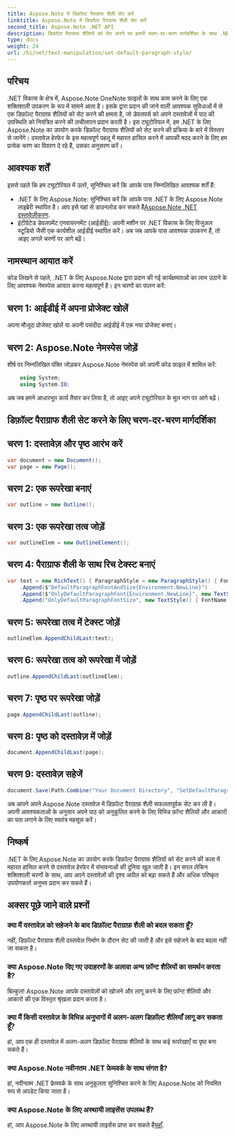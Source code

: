 ```yaml
---
title: Aspose.Note में डिफ़ॉल्ट पैराग्राफ शैली सेट करें
linktitle: Aspose.Note में डिफ़ॉल्ट पैराग्राफ शैली सेट करें
second_title: Aspose.Note .NET API
description: डिफ़ॉल्ट पैराग्राफ शैलियों को सेट करने पर हमारी चरण-दर-चरण मार्गदर्शिका के साथ .NET के लिए Aspose.Note की शक्ति का अन्वेषण करें। अपने दस्तावेज़ हेरफेर कौशल को सहजता से बढ़ाएं।
type: docs
weight: 24
url: /hi/net/text-manipulation/set-default-paragraph-style/
---
```

## परिचय
.NET विकास के क्षेत्र में, Aspose.Note OneNote फ़ाइलों के साथ काम करने के लिए एक शक्तिशाली उपकरण के रूप में सामने आता है। इसके द्वारा प्रदान की जाने वाली आवश्यक सुविधाओं में से एक डिफ़ॉल्ट पैराग्राफ शैलियों को सेट करने की क्षमता है, जो डेवलपर्स को अपने दस्तावेज़ों में पाठ की उपस्थिति को नियंत्रित करने की लचीलापन प्रदान करती है। इस ट्यूटोरियल में, हम .NET के लिए Aspose.Note का उपयोग करके डिफ़ॉल्ट पैराग्राफ शैलियों को सेट करने की प्रक्रिया के बारे में विस्तार से जानेंगे। दस्तावेज़ हेरफेर के इस महत्वपूर्ण पहलू में महारत हासिल करने में आपकी मदद करने के लिए हम प्रत्येक चरण का विवरण दे रहे हैं, उसका अनुसरण करें।
## आवश्यक शर्तें
इससे पहले कि हम ट्यूटोरियल में उतरें, सुनिश्चित करें कि आपके पास निम्नलिखित आवश्यक शर्तें हैं:
- .NET के लिए Aspose.Note: सुनिश्चित करें कि आपके पास .NET के लिए Aspose.Note लाइब्रेरी स्थापित है। आप इसे यहां से डाउनलोड कर सकते हैं[Aspose.Note .NET दस्तावेज़ीकरण](https://reference.aspose.com/note/net/).
- इंटीग्रेटेड डेवलपमेंट एनवायरनमेंट (आईडीई): अपनी मशीन पर .NET विकास के लिए विजुअल स्टूडियो जैसी एक कार्यशील आईडीई स्थापित करें।
अब जब आपके पास आवश्यक उपकरण हैं, तो आइए अगले चरणों पर आगे बढ़ें।
## नामस्थान आयात करें
कोड लिखने से पहले, .NET के लिए Aspose.Note द्वारा प्रदान की गई कार्यक्षमताओं का लाभ उठाने के लिए आवश्यक नेमस्पेस आयात करना महत्वपूर्ण है। इन चरणों का पालन करें:
## चरण 1: आईडीई में अपना प्रोजेक्ट खोलें
अपना मौजूदा प्रोजेक्ट खोलें या अपनी पसंदीदा आईडीई में एक नया प्रोजेक्ट बनाएं।
## चरण 2: Aspose.Note नेमस्पेस जोड़ें
शीर्ष पर निम्नलिखित पंक्ति जोड़कर Aspose.Note नेमस्पेस को अपनी कोड फ़ाइल में शामिल करें:
```csharp
    using System;
    using System.IO;
```
अब जब हमने आधारभूत कार्य तैयार कर लिया है, तो आइए अपने ट्यूटोरियल के मूल भाग पर आगे बढ़ें।
## डिफ़ॉल्ट पैराग्राफ शैली सेट करने के लिए चरण-दर-चरण मार्गदर्शिका
## चरण 1: दस्तावेज़ और पृष्ठ आरंभ करें
```csharp
var document = new Document();
var page = new Page();
```
## चरण 2: एक रूपरेखा बनाएं
```csharp
var outline = new Outline();
```
## चरण 3: एक रूपरेखा तत्व जोड़ें
```csharp
var outlineElem = new OutlineElement();
```
## चरण 4: पैराग्राफ शैली के साथ रिच टेक्स्ट बनाएं
```csharp
var text = new RichText() { ParagraphStyle = new ParagraphStyle() { FontName = "Courier New", FontSize = 20 } }
    .Append($"DefaultParagraphFontAndSize{Environment.NewLine}")
    .Append($"OnlyDefaultParagraphFont{Environment.NewLine}", new TextStyle() { FontSize = 14 })
    .Append("OnlyDefaultParagraphFontSize", new TextStyle() { FontName = "Verdana" });
```
## चरण 5: रूपरेखा तत्व में टेक्स्ट जोड़ें
```csharp
outlineElem.AppendChildLast(text);
```
## चरण 6: रूपरेखा तत्व को रूपरेखा में जोड़ें
```csharp
outline.AppendChildLast(outlineElem);
```
## चरण 7: पृष्ठ पर रूपरेखा जोड़ें
```csharp
page.AppendChildLast(outline);
```
## चरण 8: पृष्ठ को दस्तावेज़ में जोड़ें
```csharp
document.AppendChildLast(page);
```
## चरण 9: दस्तावेज़ सहेजें
```csharp
document.Save(Path.Combine("Your Document Directory", "SetDefaultParagraphStyle.one"));
```
अब आपने अपने Aspose.Note दस्तावेज़ में डिफ़ॉल्ट पैराग्राफ़ शैली सफलतापूर्वक सेट कर ली है। अपनी आवश्यकताओं के अनुसार अपने पाठ को अनुकूलित करने के लिए विभिन्न फ़ॉन्ट शैलियों और आकारों का पता लगाने के लिए स्वतंत्र महसूस करें।
## निष्कर्ष
.NET के लिए Aspose.Note का उपयोग करके डिफ़ॉल्ट पैराग्राफ शैलियों को सेट करने की कला में महारत हासिल करने से दस्तावेज़ हेरफेर में संभावनाओं की दुनिया खुल जाती है। इन सरल लेकिन शक्तिशाली चरणों के साथ, आप अपने दस्तावेज़ों की दृश्य अपील को बढ़ा सकते हैं और अधिक परिष्कृत उपयोगकर्ता अनुभव प्रदान कर सकते हैं।
## अक्सर पूछे जाने वाले प्रश्नों
### क्या मैं दस्तावेज़ को सहेजने के बाद डिफ़ॉल्ट पैराग्राफ़ शैली को बदल सकता हूँ?
नहीं, डिफ़ॉल्ट पैराग्राफ शैली दस्तावेज़ निर्माण के दौरान सेट की जाती है और इसे सहेजने के बाद बदला नहीं जा सकता है।
### क्या Aspose.Note दिए गए उदाहरणों के अलावा अन्य फ़ॉन्ट शैलियों का समर्थन करता है?
बिल्कुल! Aspose.Note आपके दस्तावेज़ों को खोजने और लागू करने के लिए फ़ॉन्ट शैलियों और आकारों की एक विस्तृत श्रृंखला प्रदान करता है।
### क्या मैं किसी दस्तावेज़ के विभिन्न अनुभागों में अलग-अलग डिफ़ॉल्ट शैलियाँ लागू कर सकता हूँ?
हां, आप एक ही दस्तावेज़ में अलग-अलग डिफ़ॉल्ट पैराग्राफ़ शैलियों के साथ कई रूपरेखाएँ या पृष्ठ बना सकते हैं।
### क्या Aspose.Note नवीनतम .NET फ्रेमवर्क के साथ संगत है?
हां, नवीनतम .NET फ्रेमवर्क के साथ अनुकूलता सुनिश्चित करने के लिए Aspose.Note को नियमित रूप से अपडेट किया जाता है।
### क्या Aspose.Note के लिए अस्थायी लाइसेंस उपलब्ध हैं?
 हां, आप Aspose.Note के लिए अस्थायी लाइसेंस प्राप्त कर सकते हैं[यहाँ](https://purchase.aspose.com/temporary-license/).